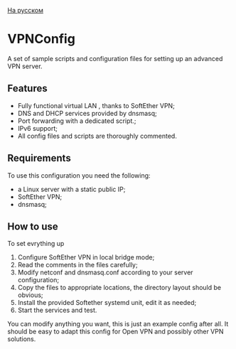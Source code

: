 [На русском](README_RU.md)

VPNConfig
=========

A set of sample scripts and configuration files for setting up an advanced VPN server.

Features
--------

* Fully functional virtual LAN , thanks to SoftEther VPN;
* DNS and DHCP services provided by dnsmasq;
* Port forwarding with a dedicated script.;
* IPv6 support;
* All config files and scripts are thoroughly commented.

Requirements
----------

To use this configuration you need the following:
* a Linux server with a static public IP;
* SoftEther VPN;
* dnsmasq;

How to use
----------

To set evrything up
1. Configure SoftEther VPN in local bridge mode;
2. Read the comments in the files carefully;
3. Modify netconf and dnsmasq.conf according to your server configuration;
4. Copy the files to appropriate locations, the directory layout should be obvious;
5. Install the provided Softether systemd unit, edit it as needed;
6. Start the services and test.

You can modify anything you want, this is just an example config after all.
It should be easy to adapt this config for Open VPN and possibly other VPN solutions.
